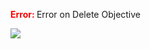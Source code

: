 

<span style="color:red"><b> Error: </b></span> Error on   Delete Objective
      

![](https://storage.googleapis.com/fluxble-reporting/screenShot291476tEXd6E61zq9.png?authuser=1)
